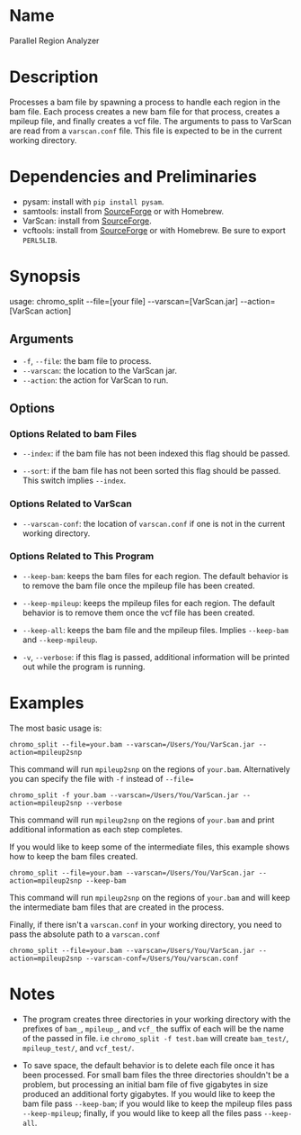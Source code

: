# Name
Parallel Region Analyzer

# Description
Processes a bam file by spawning a process to handle each region in the bam
file. Each process creates a new bam file for that process, creates a mpileup
file, and finally creates a vcf file. The arguments to pass to VarScan are read
from a `varscan.conf` file. This file is expected to be in the current working
directory.

# Dependencies and Preliminaries
* pysam: install with `pip install pysam`.
* samtools: install from [SourceForge](http://samtools.sourceforge.net/) or with
Homebrew.
* VarScan: install from [SourceForge](http://varscan.sourceforge.net/).
* vcftools: install from [SourceForge](http://vcftools.sourceforge.net/) or with
Homebrew. Be sure to export `PERL5LIB`.

# Synopsis
usage: chromo_split --file=[your file] --varscan=[VarScan.jar]
--action=[VarScan action]

## Arguments
* `-f`, `--file`: the bam file to process.
* `--varscan`: the location to the VarScan jar.
* `--action`: the action for VarScan to run.

## Options
### Options Related to bam Files
* `--index`: if the bam file has not been indexed this flag should be passed.

* `--sort`: if the bam file has not been sorted this flag should be passed.
This switch implies `--index`.

### Options Related to VarScan
* `--varscan-conf`: the location of `varscan.conf` if one is not in the current
working directory.

### Options Related to This Program
* `--keep-bam`: keeps the bam files for each region. The default behavior is
to remove the bam file once the mpileup file has been created.

* `--keep-mpileup`: keeps the mpileup files for each region. The default
behavior is to remove them once the vcf file has been created.

* `--keep-all`: keeps the bam file and the mpileup files. Implies `--keep-bam`
and `--keep-mpileup`.

* `-v`, `--verbose`: if this flag is passed, additional information will be
printed out while the program is running.

# Examples
The most basic usage is:

    chromo_split --file=your.bam --varscan=/Users/You/VarScan.jar --action=mpileup2snp

This command will run `mpileup2snp` on the regions of `your.bam`.
Alternatively you can specify the file with `-f` instead of `--file=`

    chromo_split -f your.bam --varscan=/Users/You/VarScan.jar --action=mpileup2snp --verbose

This command will run `mpileup2snp` on the regions of `your.bam` and print
additional information as each step completes.

If you would like to keep some of the intermediate files, this example shows how
to keep the bam files created.

    chromo_split --file=your.bam --varscan=/Users/You/VarScan.jar --action=mpileup2snp --keep-bam

This command will run `mpileup2snp` on the regions of `your.bam` and will keep
the intermediate bam files that are created in the process.

Finally, if there isn't a `varscan.conf` in your working directory, you need to
pass the absolute path to a `varscan.conf`

    chromo_split --file=your.bam --varscan=/Users/You/VarScan.jar --action=mpileup2snp --varscan-conf=/Users/You/varscan.conf

# Notes
* The program creates three directories in your working directory with the
prefixes of `bam_`, `mpileup_`, and `vcf_` the suffix of each will be the name
of the passed in file. i.e `chromo_split -f test.bam` will create `bam_test/`,
`mpileup_test/`, and `vcf_test/`.

* To save space, the default behavior is to delete each file once it has been
processed. For small bam files the three directories shouldn't be a problem, but
processing an initial bam file of five gigabytes in size produced an additional
forty gigabytes. If you would like to keep the bam file pass `--keep-bam`; if
you would like to keep the mpileup files pass `--keep-mpileup`; finally, if you
would like to keep all the files pass `--keep-all`.
